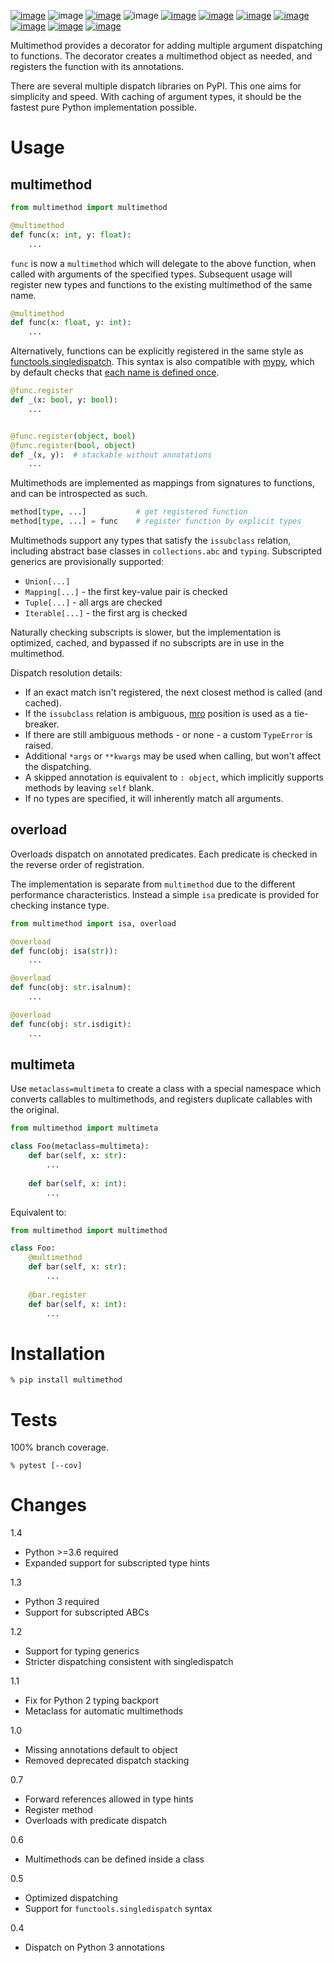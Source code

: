 [![image](https://img.shields.io/pypi/v/multimethod.svg)](https://pypi.org/project/multimethod/)
![image](https://img.shields.io/pypi/pyversions/multimethod.svg)
[![image](https://pepy.tech/badge/multimethod)](https://pepy.tech/project/multimethod)
![image](https://img.shields.io/pypi/status/multimethod.svg)
[![image](https://img.shields.io/travis/coady/multimethod.svg)](https://travis-ci.org/coady/multimethod)
[![image](https://img.shields.io/codecov/c/github/coady/multimethod.svg)](https://codecov.io/github/coady/multimethod)
[![image](https://readthedocs.org/projects/multimethod/badge)](https://multimethod.readthedocs.io)
[![image](https://requires.io/github/coady/multimethod/requirements.svg)](https://requires.io/github/coady/multimethod/requirements/)
[![image](https://api.codeclimate.com/v1/badges/5a3ddcd54e550eee27f9/maintainability)](https://codeclimate.com/github/coady/multimethod/maintainability)
[![image](https://img.shields.io/badge/code%20style-black-000000.svg)](https://pypi.org/project/black/)
[![image](http://mypy-lang.org/static/mypy_badge.svg)](http://mypy-lang.org/)

Multimethod provides a decorator for adding multiple argument dispatching to functions.
The decorator creates a multimethod object as needed, and registers the function with its annotations.

There are several multiple dispatch libraries on PyPI.
This one aims for simplicity and speed. With caching of argument types,
it should be the fastest pure Python implementation possible.

# Usage
## multimethod
```python
from multimethod import multimethod

@multimethod
def func(x: int, y: float):
    ...
```

`func` is now a `multimethod` which will delegate to the above function,
when called with arguments of the specified types.
Subsequent usage will register new types and functions to the existing multimethod of the same name.

```python
@multimethod
def func(x: float, y: int):
    ...
```

Alternatively, functions can be explicitly registered in the same style as
[functools.singledispatch](https://docs.python.org/3/library/functools.html#functools.singledispatch).
This syntax is also compatible with [mypy](http://mypy-lang.org), which by default checks that
[each name is defined once](https://mypy.readthedocs.io/en/stable/error_code_list.html#check-that-each-name-is-defined-once-no-redef).

```python
@func.register
def _(x: bool, y: bool):
    ...


@func.register(object, bool)
@func.register(bool, object)
def _(x, y):  # stackable without annotations
    ...
```

Multimethods are implemented as mappings from signatures to functions,
and can be introspected as such.

```python
method[type, ...]           # get registered function
method[type, ...] = func    # register function by explicit types
```

Multimethods support any types that satisfy the `issubclass` relation,
including abstract base classes in `collections.abc` and `typing`.
Subscripted generics are provisionally supported:
* `Union[...]`
* `Mapping[...]` - the first key-value pair is checked
* `Tuple[...]` - all args are checked
* `Iterable[...]` - the first arg is checked

Naturally checking subscripts is slower, but the implementation is optimized, cached,
and bypassed if no subscripts are in use in the multimethod.

Dispatch resolution details:
* If an exact match isn't registered, the next closest method is called (and cached).
* If the `issubclass` relation is ambiguous,
[mro](https://docs.python.org/3/library/stdtypes.html?highlight=mro#class.mro) position is used as a tie-breaker.
* If there are still ambiguous methods - or none - a custom `TypeError` is raised.
* Additional `*args` or `**kwargs` may be used when calling, but won't affect the dispatching.
* A skipped annotation is equivalent to `: object`, which implicitly supports methods by leaving `self` blank.
* If no types are specified, it will inherently match all arguments.

## overload
Overloads dispatch on annotated predicates.
Each predicate is checked in the reverse order of registration.

The implementation is separate from `multimethod` due to the different performance characteristics.
Instead a simple `isa` predicate is provided for checking instance type.

```python
from multimethod import isa, overload

@overload
def func(obj: isa(str)):
    ...

@overload
def func(obj: str.isalnum):
    ...

@overload
def func(obj: str.isdigit):
    ...
```

## multimeta

Use `metaclass=multimeta` to create a class with a special namespace which converts callables to multimethods, and registers duplicate callables with the original.

```python
from multimethod import multimeta

class Foo(metaclass=multimeta):
    def bar(self, x: str):
        ...
        
    def bar(self, x: int):
        ...
```

Equivalent to:

```python
from multimethod import multimethod

class Foo:
    @multimethod
    def bar(self, x: str):
        ...
        
    @bar.register
    def bar(self, x: int):
        ...
```

# Installation

```console
% pip install multimethod
```

# Tests
100% branch coverage.

```console
% pytest [--cov]
```

# Changes
1.4
* Python >=3.6 required
* Expanded support for subscripted type hints

1.3
* Python 3 required
* Support for subscripted ABCs

1.2
* Support for typing generics
* Stricter dispatching consistent with singledispatch

1.1
* Fix for Python 2 typing backport
* Metaclass for automatic multimethods

1.0
* Missing annotations default to object
* Removed deprecated dispatch stacking

0.7
* Forward references allowed in type hints
* Register method
* Overloads with predicate dispatch

0.6
* Multimethods can be defined inside a class

0.5
* Optimized dispatching
* Support for `functools.singledispatch` syntax

0.4
* Dispatch on Python 3 annotations
